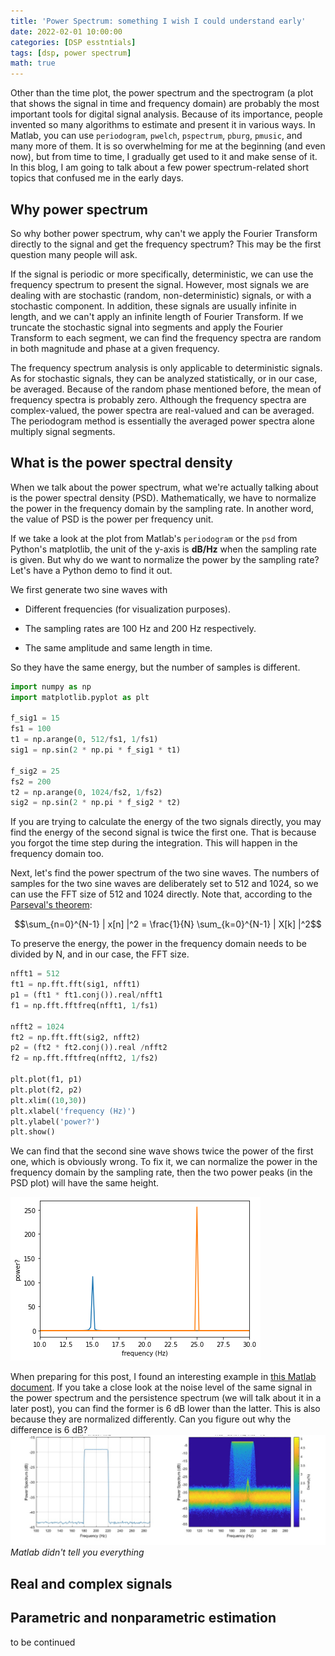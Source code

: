 ```yaml
---
title: 'Power Spectrum: something I wish I could understand early'
date: 2022-02-01 10:00:00
categories: [DSP esstntials]
tags: [dsp, power spectrum]
math: true
---
```


Other than the time plot, the power spectrum and the spectrogram (a plot that shows the signal in time and frequency domain) are probably the most important tools for digital signal analysis.
Because of its importance, people invented so many algorithms to estimate and present it in various ways.
In Matlab, you can use `periodogram`, `pwelch`, `pspectrum`, `pburg`, `pmusic`, and many more of them.
It is so overwhelming for me at the beginning (and even now), but from time to time, I gradually get used to it and make sense of it.
In this blog, I am going to talk about a few power spectrum-related short topics that confused me in the early days.

## Why power spectrum

So why bother power spectrum, why can't we apply the Fourier Transform directly to the signal and get the frequency spectrum? This may be the first question many people will ask.

If the signal is periodic or more specifically, deterministic, we can use the frequency spectrum to present the signal.
However, most signals we are dealing with are stochastic (random, non-deterministic) signals, or with a stochastic component.
In addition, these signals are usually infinite in length, and we can't apply an infinite length of Fourier Transform.
If we truncate the stochastic signal into segments and apply the Fourier Transform to each segment, we can find the frequency spectra are random in both magnitude and phase at a given frequency.

The frequency spectrum analysis is only applicable to deterministic signals.
As for stochastic signals, they can be analyzed statistically, or in our case, be averaged.
Because of the random phase mentioned before, the mean of frequency spectra is probably zero.
Although the frequency spectra are complex-valued, the power spectra are real-valued and can be averaged.
The periodogram method is essentially the averaged power spectra alone multiply signal segments.

## What is the power spectral density

When we talk about the power spectrum, what we're actually talking about is the power spectral density (PSD).
Mathematically, we have to normalize the power in the frequency domain by the sampling rate.
In another word, the value of PSD is the power per frequency unit.

If we take a look at the plot from Matlab's `periodogram` or the `psd` from Python's matplotlib, the unit of the y-axis is **dB/Hz** when the sampling rate is given.
But why do we want to normalize the power by the sampling rate?
Let's have a Python demo to find it out.

We first generate two sine waves with

* Different frequencies (for visualization purposes).

* The sampling rates are 100 Hz and 200 Hz respectively.

* The same amplitude and same length in time.

So they have the same energy, but the number of samples is different.

```python
import numpy as np
import matplotlib.pyplot as plt

f_sig1 = 15
fs1 = 100
t1 = np.arange(0, 512/fs1, 1/fs1)
sig1 = np.sin(2 * np.pi * f_sig1 * t1)

f_sig2 = 25
fs2 = 200
t2 = np.arange(0, 1024/fs2, 1/fs2)
sig2 = np.sin(2 * np.pi * f_sig2 * t2)
```

If you are trying to calculate the energy of the two signals directly, you may find the energy of the second signal is twice the first one.
That is because you forgot the time step during the integration.
This will happen in the frequency domain too.

Next, let's find the power spectrum of the two sine waves.
The numbers of samples for the two sine waves are deliberately set to 512 and 1024, so we can use the FFT size of 512 and 1024 directly.
Note that, according to the [Parseval's theorem](https://en.wikipedia.org/wiki/Parseval%27s_theorem):

$$\sum_{n=0}^{N-1} | x[n] |^2  = \frac{1}{N} \sum_{k=0}^{N-1} | X[k] |^2$$

To preserve the energy, the power in the frequency domain needs to be divided by N, and in our case, the FFT size.

```python
nfft1 = 512
ft1 = np.fft.fft(sig1, nfft1)
p1 = (ft1 * ft1.conj()).real/nfft1
f1 = np.fft.fftfreq(nfft1, 1/fs1)

nfft2 = 1024
ft2 = np.fft.fft(sig2, nfft2)
p2 = (ft2 * ft2.conj()).real /nfft2
f2 = np.fft.fftfreq(nfft2, 1/fs2)

plt.plot(f1, p1)
plt.plot(f2, p2)
plt.xlim((10,30))
plt.xlabel('frequency (Hz)')
plt.ylabel('power?')
plt.show()
```

We can find that the second sine wave shows twice the power of the first one, which is obviously wrong.
To fix it, we can normalize the power in the frequency domain by the sampling rate, then the two power peaks (in the PSD plot) will have the same height.

![wrong PSD](/assets/img/posts/wrongPSD.png)

When preparing for this post, I found an interesting example in
[this Matlab document](https://www.mathworks.com/help/signal/ref/pspectrum.html#mw_a04ca567-c713-4ab1-8a36-94f11eb21e78).
If you take a close look at the noise level of the same signal in the power spectrum and the persistence spectrum (we will talk about it in a later post), you can find the former is 6 dB lower than the latter.
This is also because they are normalized differently.
Can you figure out why the difference is 6 dB?
![](/assets/img/posts/psd_Matlab.jpg)
_Matlab didn't tell you everything_

## Real and complex signals

## Parametric and nonparametric estimation

to be continued
